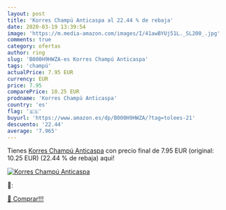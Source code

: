 ```yaml
---
layout: post
title: 'Korres Champú Anticaspa al 22.44 % de rebaja'
date: 2020-03-19 13:39:54
image: 'https://m.media-amazon.com/images/I/41awBYUj51L._SL200_.jpg'
comments: true
category: ofertas
author: ring
slug: 'B000H9HWZA-es Korres Champú Anticaspa'
tags: 'champú'
actualPrice: 7.95 EUR
currency: EUR
price: 7.95
comparePrice: 10.25 EUR
prodname: 'Korres Champú Anticaspa'
country: 'es'
flag: '🇪🇸'
buyurl: 'https://www.amazon.es/dp/B000H9HWZA/?tag=tolees-21'
descuento: '22.44'
average: '7.965'
---
```


Tienes [Korres Champú Anticaspa](https://www.amazon.es/dp/B000H9HWZA/?tag=tolees-21) con precio final de  7.95 EUR (original: 10.25 EUR) (22.44 %  de rebaja) aqui!

[![Korres Champú Anticaspa](https://m.media-amazon.com/images/I/41awBYUj51L._SL200_.jpg)](https://www.amazon.es/dp/B000H9HWZA/?tag=tolees-21)

🔎:


[🛒 Comprar!!!](https://www.amazon.es/dp/B000H9HWZA/?tag=tolees-21)
